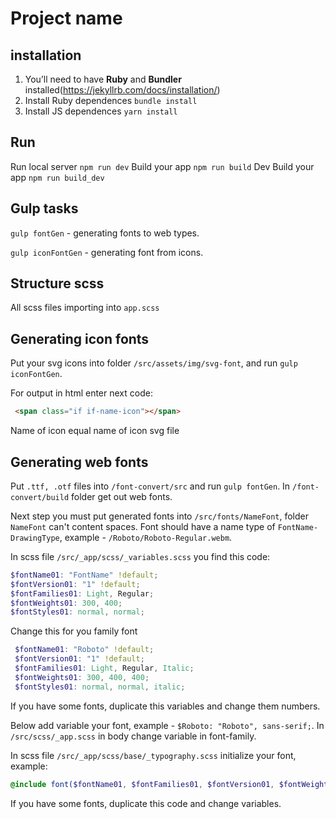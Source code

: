 # Project name

## installation
1. You’ll need to have **Ruby** and **Bundler** installed(https://jekyllrb.com/docs/installation/)
2. Install Ruby dependences `bundle install`
3. Install JS dependences `yarn install`

## Run
Run local server `npm run dev`
Build your app `npm run build`
Dev Build your app `npm run build_dev`

## Gulp tasks

`gulp fontGen`  - generating fonts to web types.

`gulp iconFontGen`  - generating font from icons.

## Structure scss

All scss files importing into `app.scss`

## Generating icon fonts

Put your svg icons into folder `/src/assets/img/svg-font`, and run `gulp iconFontGen`.

For output in html enter next code:

```html
 <span class="if if-name-icon"></span>
```

Name of icon equal name of icon svg file

## Generating web fonts
 
 Put `.ttf, .otf` files into `/font-convert/src` and run `gulp fontGen`. In `/font-convert/build` folder get out web fonts.
 
 Next step you must put generated fonts into `/src/fonts/NameFont`, folder `NameFont` can't content spaces. Font should have a name type of `FontName-DrawingType`, example - `/Roboto/Roboto-Regular.webm`.
 
 In scss file `/src/_app/scss/_variables.scss`
 you find this code:
 ```scss
 $fontName01: "FontName" !default;
 $fontVersion01: "1" !default;
 $fontFamilies01: Light, Regular;
 $fontWeights01: 300, 400;
 $fontStyles01: normal, normal;
 ```
 Change this for you family font
 ```scss
  $fontName01: "Roboto" !default;
  $fontVersion01: "1" !default;
  $fontFamilies01: Light, Regular, Italic;
  $fontWeights01: 300, 400, 400;
  $fontStyles01: normal, normal, italic;
  ```
 If you have some fonts, duplicate this variables and change them numbers.
 
 Below add variable your font, example - `$Roboto: "Roboto", sans-serif;`. In `/src/scss/_app.scss` in body change variable in font-family.
 
 In scss file `/src/_app/scss/base/_typography.scss` initialize your font, example:
 ```scss
 @include font($fontName01, $fontFamilies01, $fontVersion01, $fontWeights01, $fontStyles01);
 ```
  If you have some fonts, duplicate this code and change variables.
